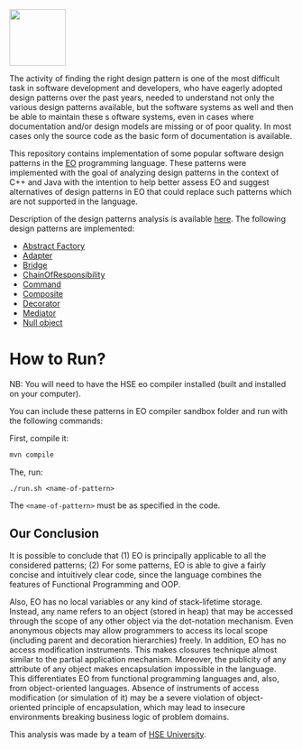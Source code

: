 <img src="https://www.yegor256.com/images/books/elegant-objects/cactus.svg" height="100px" />

The activity of finding the right design pattern is one of the most difficult task 
in software development and developers, who have eagerly adopted design patterns 
over the past years, needed to understand not only the various design patterns 
available, but the software systems as well and then be able to maintain these s
oftware systems, even in cases where documentation and/or design models are 
missing or of poor quality. In most cases only the source code as the basic 
form of documentation is available.

This repository contains implementation of some popular software design 
patterns in the [EO](https://www.eolang.org) programming language. These patterns 
were implemented with the goal of analyzing design patterns in the 
context of C++ and Java with the intention to help better assess EO and suggest 
alternatives of design patterns in EO that could replace such patterns 
which are not supported in the language.

Description of the design patterns analysis is available [here](https://github.com/HSE-Eolang/eodesignpatterns/tree/main/tex).
The following design patterns are implemented:

- [Abstract Factory](/main/eo/AbstractFabric.eo)
- [Adapter](/main/eo/Adapter.eo)
- [Bridge](/main/eo/Bridge.eo)
- [ChainOfResponsibility](/main/eo/ChainOfResponsibility.eo)
- [Command](/main/eo/Command.eo)
- [Composite](/main/eo/Composite.eo)
- [Decorator](/main/eo/Decorator.eo)
- [Mediator](/main/eo/Mediator.eo)
- [Null object](/main/eo/NullObject.eo)

# How to Run?

NB: You will need to have the HSE eo compiler installed (built and installed on your computer).

You can include these patterns in EO compiler sandbox folder 
and run with the following commands:

First, compile it:

```bash
mvn compile
```

The, run:

```
./run.sh <name-of-pattern>
```

The `<name-of-pattern>` must be as specified in the code.

## Our Conclusion

It is possible to conclude that (1) EO is principally applicable 
to all the considered patterns; (2) For some patterns, EO 
is able to give a fairly concise and intuitively clear code, 
since the language combines the features of Functional Programming and OOP.

Also, EO has no local variables or any kind of stack-lifetime storage. Instead,
any name refers to an object (stored in heap) that may be accessed through the
scope of any other object via the dot-notation mechanism. Even anonymous objects
may allow programmers to access its local scope (including parent and decoration
hierarchies) freely. In addition, EO has no access modification instruments.
This makes closures technique almost similar to the partial application
mechanism. Moreover, the publicity of any attribute of any object makes
encapsulation impossible in the language. This differentiates EO from functional
programming languages and, also, from object-oriented languages. Absence of
instruments of access modification (or simulation of it) may be a severe
violation of object-oriented principle of encapsulation, which may lead to
insecure environments breaking business logic of problem domains.

This analysis was made by a team of [HSE University](https://www.hse.ru/en/).
